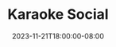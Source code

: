 ---
title: Karaoke Social
description: Come join us for a night of singing and fun!
date: 2023-11-21T18:00:00-08:00
location: Round1 Puente Hills
image: 
    src: https://media.discordapp.net/attachments/1176752411671527434/1176757725204594718/IMG_3571.jpg?ex=65700808&is=655d9308&hm=e58f558711503c9ab1679f494ba3c2a35eb76497d5c1a6146a7e0a9c8b73b100&=&format=webp&width=679&height=905
    alt: Meeting photo
---